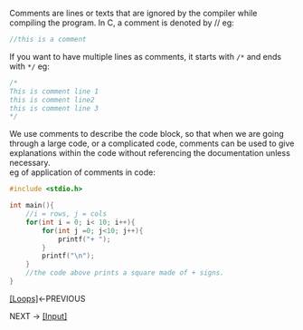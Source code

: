 Comments are lines or texts that are ignored by the compiler while compiling the program.
In C, a comment is denoted by // 
eg:
```C
//this is a comment 
```
If you want to have multiple lines as comments, it starts with ```/*``` and ends with ```*/``` 
eg:
```C
/* 
This is comment line 1
this is comment line2
this is comment line 3
*/

```
We use comments to describe the code block, so that when we are going through a large code, or a complicated code, comments can be used to give explanations within the code without referencing the documentation unless necessary.  
eg of application of comments in code: 
```C
#include <stdio.h>

int main(){
	//i = rows, j = cols
	for(int i = 0; i< 10; i++){
		for(int j =0; j<10; j++){
			printf("+ ");
		}
		printf("\n");
	}
	//the code above prints a square made of + signs. 
}
```

[[Loops]](https://github.com/VoIDWALkER7/Neural-Networks-In-C/blob/main/C%20Concepts/Loops.md)←PREVIOUS

NEXT → [[Input]](https://github.com/VoIDWALkER7/Neural-Networks-In-C/blob/main/C%20Concepts/Inputs.md)
